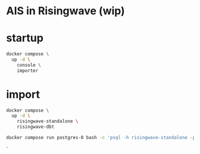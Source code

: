 # AIS in Risingwave (wip)

# startup

```bash
docker compose \
  up -d \
    console \
    importer
```

# import 
```bash
docker compose \
  up -d \
    risingwave-standalone \
    risingwave-dbt
```

```bash
docker compose run postgres-0 bash -c 'psql -h risingwave-standalone -p 4566 -d dev -U root'
```

`

